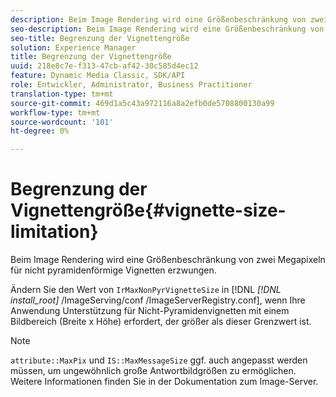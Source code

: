 ```yaml
---
description: Beim Image Rendering wird eine Größenbeschränkung von zwei Megapixeln für nicht pyramidenförmige Vignetten erzwungen.
seo-description: Beim Image Rendering wird eine Größenbeschränkung von zwei Megapixeln für nicht pyramidenförmige Vignetten erzwungen.
seo-title: Begrenzung der Vignettengröße
solution: Experience Manager
title: Begrenzung der Vignettengröße
uuid: 218e8c7e-f313-47cb-af42-30c585d4ec12
feature: Dynamic Media Classic, SDK/API
role: Entwickler, Administrator, Business Practitioner
translation-type: tm+mt
source-git-commit: 469d1a5c43a972116a8a2efb0de5708800130a99
workflow-type: tm+mt
source-wordcount: '101'
ht-degree: 0%

---
```



# Begrenzung der Vignettengröße{#vignette-size-limitation}

Beim Image Rendering wird eine Größenbeschränkung von zwei Megapixeln für nicht pyramidenförmige Vignetten erzwungen.

Ändern Sie den Wert von `IrMaxNonPyrVignetteSize` in [!DNL *[!DNL install_root]* /ImageServing/conf /ImageServerRegistry.conf], wenn Ihre Anwendung Unterstützung für Nicht-Pyramidenvignetten mit einem Bildbereich (Breite x Höhe) erfordert, der größer als dieser Grenzwert ist.

>[!NOTE]
>
>`attribute::MaxPix` und  `IS::MaxMessageSize` ggf. auch angepasst werden müssen, um ungewöhnlich große Antwortbildgrößen zu ermöglichen. Weitere Informationen finden Sie in der Dokumentation zum Image-Server.

